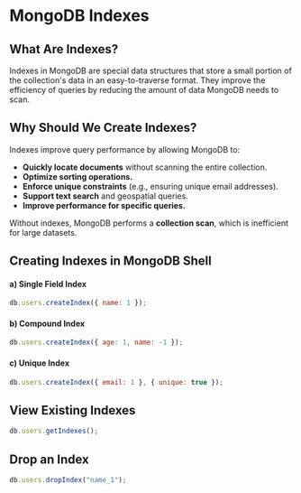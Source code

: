 # MongoDB Indexes

## What Are Indexes?

Indexes in MongoDB are special data structures that store a small portion of the collection's data in an easy-to-traverse format. They improve the efficiency of queries by reducing the amount of data MongoDB needs to scan.

## Why Should We Create Indexes?

Indexes improve query performance by allowing MongoDB to:

- **Quickly locate documents** without scanning the entire collection.
- **Optimize sorting operations.**
- **Enforce unique constraints** (e.g., ensuring unique email addresses).
- **Support text search** and geospatial queries.
- **Improve performance for specific queries.**

Without indexes, MongoDB performs a **collection scan**, which is inefficient for large datasets.

## Creating Indexes in MongoDB Shell

#### a) Single Field Index

```js
db.users.createIndex({ name: 1 });
```

#### b) Compound Index

```js
db.users.createIndex({ age: 1, name: -1 });
```

#### c) Unique Index

```js
db.users.createIndex({ email: 1 }, { unique: true });
```

## View Existing Indexes

```js
db.users.getIndexes();
```

## Drop an Index

```js
db.users.dropIndex("name_1");
```
